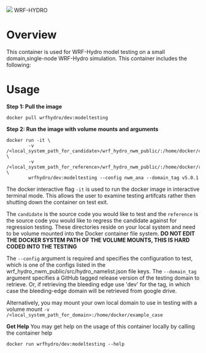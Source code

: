 ![](https://ral.ucar.edu/sites/default/files/public/wrf_hydro_symbol_logo_2017_09_150pxby63px.png) WRF-HYDRO

# Overview
This container is used for WRF-Hydro model testing on a small domain,single-node WRF-Hydro
simulation. This container includes the following:

# Usage
**Step 1: Pull the image**
```
docker pull wrfhydro/dev:modeltesting
```

**Step 2: Run the image with volume mounts and arguments**

```
docker run -it \
        -v /<local_system_path_for_candidate>/wrf_hydro_nwm_public/:/home/docker/candidate \
        -v /<local_system_path_for_reference>/wrf_hydro_nwm_public/:/home/docker/reference \
        wrfhydro/dev:modeltesting --config nwm_ana --domain_tag v5.0.1
```

The docker interactive flag `-it` is used to run the docker image in interactive terminal mode. This allows the user to examine testing artifcats rather then shutting down the container on test exit.

The `candidate` is the source code you would like to test and the `reference` is the source code you
would like to regress the candidate against for regression testing. These directories reside on
your local system and need to be volume mounted into the Docker container file system. **DO NOT
EDIT THE DOCKER SYSTEM PATH OF THE VOLUME MOUNTS, THIS IS HARD CODED INTO THE TESTING**

The `--config` argument is required and specifies the configuration to test, which is one of the
configs listed in the wrf_hydro_nwm_public/src/hydro_namelist.json file keys. The `--domain_tag` argument
specifies a GitHub tagged release version of the testing domain to retrieve. Or, if retrieving the bleeding edge use 'dev' for the tag, in which case the bleeding-edge domain will be retrieved from google drive.

Alternatively, you may mount your
own local domain to use in testing with a volume mount `-v /<local_system_path_for_domain>:/home/docker/example_case`


**Get Help**
You may get help on the usage of this container locally by calling the container help
```
docker run wrfhydro/dev:modeltesting --help
```
